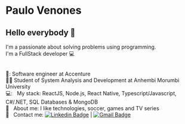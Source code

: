 # Paulo Venones

## Hello everybody 👋
I'm a passionate about solving problems using programming.
<br/>I'm a FullStack developer :computer:

 <br/> 💜: Software engineer at Accenture
 <br/> 	:man_student: Student of System Analysis and Development at Anhembi Morumbi University
 <br/> 💻: &nbsp; My stack: ReactJS, Node.js, React Native, Typescript/Javascript, C#/.NET, SQL Databases & MongoDB
 <br/> 💬  &nbsp; About me: I like technologies, soccer, games and TV series
 <br/> :email: &nbsp; Contact me: [![Linkedin Badge](https://img.shields.io/badge/-PauloVenones-blue?style=flat-square&logo=Linkedin&logoColor=white&link=https://www.linkedin.com/in/paulo-venones-da-silva-9245b5aa/)](https://www.linkedin.com/in/paulo-venones-da-silva-9245b5aa/) 
| 
[![Gmail Badge](https://img.shields.io/badge/-paulovenones@gmail.com-c14438?style=flat-square&logo=Gmail&logoColor=white&link=mailto:paulovenones@gmail.com)](mailto:paulovenones@gmail.com)
